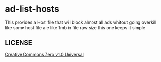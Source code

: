 # ad-list-hosts

This provides a Host file that will block almost all ads whitout going overkill like some host file are like 1mb in file raw size
this one keeps it simple

## LICENSE
[Creative Commons Zero v1.0 Universal](https://github.com/Brandonbr1/ad-list-hosts/blob/main/LICENSE)
